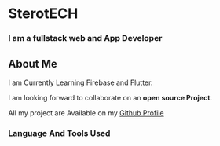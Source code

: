# SterotECH

### I am a fullstack web and App Developer

## About Me
I am Currently Learning Firebase and Flutter.

I am looking forward to collaborate on an **open source Project**.

All my project are Available on my [Github Profile](https://github.com/SterotECH/SterotECH)

### Language And Tools Used

